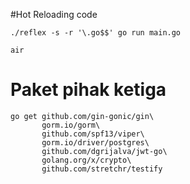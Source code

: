 #Hot Reloading code


```terminal
./reflex -s -r '\.go$$' go run main.go
```

```terminal
air
```



# Paket pihak ketiga
```ternminal
go get github.com/gin-gonic/gin\
       gorm.io/gorm\
       github.com/spf13/viper\    
       gorm.io/driver/postgres\
       github.com/dgrijalva/jwt-go\
       golang.org/x/crypto\
       github.com/stretchr/testify

```


